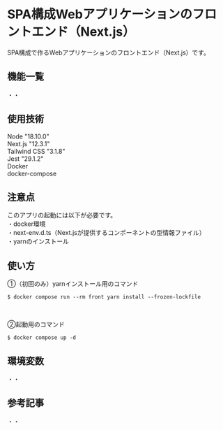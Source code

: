# SPA構成Webアプリケーションのフロントエンド（Next.js）  
SPA構成で作るWebアプリケーションのフロントエンド（Next.js）です。

## 機能一覧  
・・  

## 使用技術  
Node "18.10.0"  
Next.js "12.3.1"  
Tailwind CSS "3.1.8"  
Jest "29.1.2"  
Docker  
docker-compose  

## 注意点  
このアプリの起動には以下が必要です。  
・docker環境  
・next-env.d.ts（Next.jsが提供するコンポーネントの型情報ファイル）  
・yarnのインストール 

## 使い方  
①（初回のみ）yarnインストール用のコマンド  
```
$ docker compose run --rm front yarn install --frozen-lockfile
```  

<br/>

②起動用のコマンド  
```
$ docker compose up -d
```  

## 環境変数
・・  

## 参考記事
・・  
